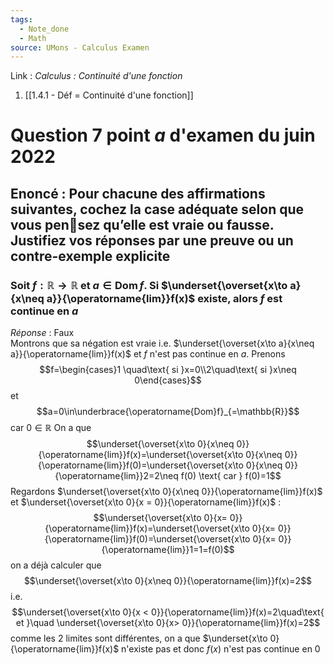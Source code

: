 ```yaml
---
tags:
  - Note_done
  - Math
source: UMons - Calculus Examen
---
```


Link :
_Calculus : Continuité d'une fonction_
1. [[1.4.1 - Déf = Continuité d'une fonction]]



# Question 7 point $a$ d'examen du juin 2022
## Enoncé : Pour chacune des affirmations suivantes, cochez la case adéquate selon que vous pensez qu’elle est vraie ou fausse. Justifiez vos réponses par une preuve ou un contre-exemple explicite
### Soit $f : \mathbb{R} \to\mathbb{R}$ et $a\in\operatorname{Dom}f$. Si $\underset{\overset{x\to a}{x\neq a}}{\operatorname{lim}}f(x)$ existe, alors $f$ est continue en $a$
_Réponse_ : Faux
\
Montrons que sa négation est vraie i.e. $\underset{\overset{x\to a}{x\neq a}}{\operatorname{lim}}f(x)$ et $f$ n'est pas continue en $a$. Prenons $$f=\begin{cases}1 \quad\text{ si }x=0\\2\quad\text{ si }x\neq 0\end{cases}$$ et $$a=0\in\underbrace{\operatorname{Dom}f}_{=\mathbb{R}}$$ car $0\in\mathbb{R}$ 
On a que $$\underset{\overset{x\to 0}{x\neq 0}}{\operatorname{lim}}f(x)=\underset{\overset{x\to 0}{x\neq 0}}{\operatorname{lim}}f(0)=\underset{\overset{x\to 0}{x\neq 0}}{\operatorname{lim}}2=2\neq f(0) \text{ car } f(0)=1$$
Regardons $\underset{\overset{x\to 0}{x\neq 0}}{\operatorname{lim}}f(x)$ et $\underset{\overset{x\to 0}{x = 0}}{\operatorname{lim}}f(x)$ : $$\underset{\overset{x\to 0}{x= 0}}{\operatorname{lim}}f(x)=\underset{\overset{x\to 0}{x= 0}}{\operatorname{lim}}f(0)=\underset{\overset{x\to 0}{x= 0}}{\operatorname{lim}}1=1=f(0)$$on a déjà calculer que $$\underset{\overset{x\to 0}{x\neq 0}}{\operatorname{lim}}f(x)=2$$ i.e. $$\underset{\overset{x\to 0}{x < 0}}{\operatorname{lim}}f(x)=2\quad\text{ et }\quad \underset{\overset{x\to 0}{x> 0}}{\operatorname{lim}}f(x)=2$$
comme les 2 limites sont différentes, on a que $\underset{x\to 0}{\operatorname{lim}}f(x)$ n'existe pas et donc $f(x)$ n'est pas continue en 0